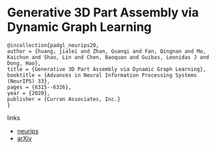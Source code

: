 # Generative 3D Part Assembly via Dynamic Graph Learning

```
@incollection{padgl_neurips20,
author = {huang, jialei and Zhan, Guanqi and Fan, Qingnan and Mo, Kaichun and Shao, Lin and Chen, Baoquan and Guibas, Leonidas J and Dong, Hao},
title = {Generative 3D Part Assembly via Dynamic Graph Learning},
booktitle = {Advances in Neural Information Processing Systems (NeurIPS) 33},
pages = {6315--6326},
year = {2020},
publisher = {Curran Associates, Inc.}
}
```

links
- [neurips](https://papers.nips.cc//paper/2020/hash/45fbc6d3e05ebd93369ce542e8f2322d-Abstract.html)
- [arXiv](https://arxiv.org/abs/2006.07793)
